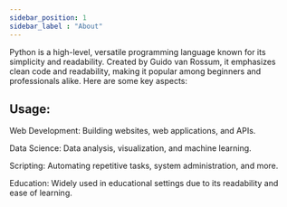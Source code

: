 ```yaml
---
sidebar_position: 1
sidebar_label : "About"
---
```


Python is a high-level, versatile programming language known for its simplicity and readability. Created by Guido van Rossum, it emphasizes clean code and readability, making it popular among beginners and professionals alike. Here are some key aspects:


## Usage:

Web Development: Building websites, web applications, and APIs.

Data Science: Data analysis, visualization, and machine learning.

Scripting: Automating repetitive tasks, system administration, and more.

Education: Widely used in educational settings due to its readability and ease of learning.
